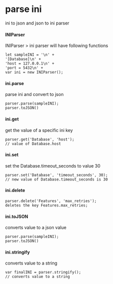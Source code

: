 # parse ini
ini to json and json to ini parser


#### INIParser
INIParser > ini parser  will have following functions

```
let sampleINI = '\n' +
'[Database]\n' +
'host = 127.0.0.1\n' +
'port = 5432\n' +
var ini = new INIParser();
```

#### ini.parse
parse ini and convert to json

```
parser.parse(sampleINI);
parser.toJSON()
```


#### ini.get
get the value of a specific ini key

```
parser.get('Database', 'host');
// value of Database.host
```


#### ini.set
set the Database.timeout_seconds to value 30

```
parser.set('Database', 'timeout_seconds', 30);
// new value of Database.timeout_seconds is 30
```


#### ini.delete

```
parser.delete('Features', 'max_retries');
deletes the key Features.max_retries;
```


#### ini.toJSON
converts value to a json value

```
parser.parse(sampleINI);
parser.toJSON()
```


#### ini.stringify
converts value to a string

```
var finalINI = parser.stringify();
// converts value to a string
```
